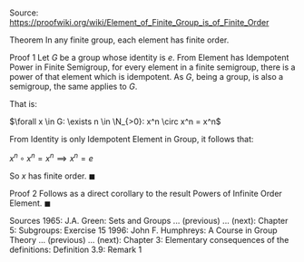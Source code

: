# 

Source: https://proofwiki.org/wiki/Element_of_Finite_Group_is_of_Finite_Order



Theorem
In any finite group, each element has finite order.


Proof 1
Let $G$ be a group whose identity is $e$.
From Element has Idempotent Power in Finite Semigroup, for every element in a finite semigroup, there is a power of that element which is idempotent.
As $G$, being a group, is also a semigroup, the same applies to $G$.

That is:

$\forall x \in G: \exists n \in \N_{>0}: x^n \circ x^n = x^n$

From Identity is only Idempotent Element in Group, it follows that:

$x^n \circ x^n = x^n \implies x^n = e$

So $x$ has finite order.
$\blacksquare$


Proof 2
Follows as a direct corollary to the result Powers of Infinite Order Element.
$\blacksquare$


Sources
1965: J.A. Green: Sets and Groups ... (previous) ... (next): Chapter $5$: Subgroups: Exercise $15$
1996: John F. Humphreys: A Course in Group Theory ... (previous) ... (next): Chapter $3$: Elementary consequences of the definitions: Definition $3.9$: Remark $1$




